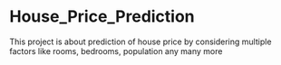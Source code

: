 # House_Price_Prediction
This project is about prediction of house price by considering multiple factors like rooms, bedrooms, population any many more
